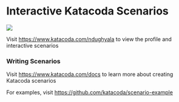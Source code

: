 # Interactive Katacoda Scenarios

[![](http://shields.katacoda.com/katacoda/ndughyala/count.svg)](https://www.katacoda.com/ndughyala "Get your profile on Katacoda.com")

Visit https://www.katacoda.com/ndughyala to view the profile and interactive scenarios

### Writing Scenarios
Visit https://www.katacoda.com/docs to learn more about creating Katacoda scenarios

For examples, visit https://github.com/katacoda/scenario-example
